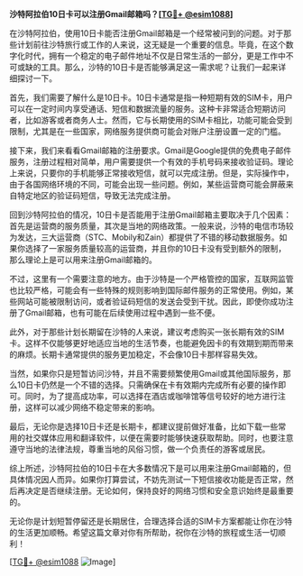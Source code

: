 **沙特阿拉伯10日卡可以注册Gmail邮箱吗？[[TG💪+ @esim1088](https://t.me/s/esim1088)]**

在沙特阿拉伯，使用10日卡能否注册Gmail邮箱是一个经常被问到的问题。对于那些计划前往沙特旅行或工作的人来说，这无疑是一个重要的信息。毕竟，在这个数字化时代，拥有一个稳定的电子邮件地址不仅是日常生活的一部分，更是工作中不可或缺的工具。那么，沙特的10日卡是否能够满足这一需求呢？让我们一起来详细探讨一下。

首先，我们需要了解什么是10日卡。10日卡通常是指一种短期有效的SIM卡，用户可以在一定时间内享受通话、短信和数据流量的服务。这种卡非常适合短期访问者，比如游客或者商务人士。然而，它与长期使用的SIM卡相比，功能可能会受到限制，尤其是在一些国家，网络服务提供商可能会对账户注册设置一定的门槛。

接下来，我们来看看Gmail邮箱的注册要求。Gmail是Google提供的免费电子邮件服务，注册过程相对简单，用户需要提供一个有效的手机号码来接收验证码。理论上来说，只要你的手机能够正常接收短信，就可以完成注册。但是，实际操作中，由于各国网络环境的不同，可能会出现一些问题。例如，某些运营商可能会屏蔽来自特定地区的验证码短信，导致无法完成注册。

回到沙特阿拉伯的情况，10日卡是否能用于注册Gmail邮箱主要取决于几个因素：首先是运营商的服务质量，其次是当地的网络政策。一般来说，沙特的电信市场较为发达，三大运营商（STC、Mobily和Zain）都提供了不错的移动数据服务。如果你选择了一家服务质量较高的运营商，并且你的10日卡没有受到额外的限制，那么理论上是可以用来注册Gmail邮箱的。

不过，这里有一个需要注意的地方。由于沙特是一个严格管控的国家，互联网监管也比较严格，可能会有一些特殊的规则影响到国际邮件服务的正常使用。例如，某些网站可能被限制访问，或者验证码短信的发送会受到干扰。因此，即使你成功注册了Gmail邮箱，也有可能在后续使用过程中遇到一些不便。

此外，对于那些计划长期留在沙特的人来说，建议考虑购买一张长期有效的SIM卡。这样不仅能够更好地适应当地的生活节奏，也能避免因卡的有效期到期而带来的麻烦。长期卡通常提供的服务更加稳定，不会像10日卡那样容易失效。

当然，如果你只是短暂访问沙特，并且不需要频繁使用Gmail或其他国际服务，那么10日卡仍然是一个不错的选择。只需确保在卡有效期内完成所有必要的操作即可。同时，为了提高成功率，可以选择在酒店或咖啡馆等信号较好的地方进行注册，这样可以减少网络不稳定带来的影响。

最后，无论你是选择10日卡还是长期卡，都建议提前做好准备，比如下载一些常用的社交媒体应用和翻译软件，以便在需要时能够快速获取帮助。同时，也要注意遵守当地的法律法规，尊重当地的风俗习惯，做一个负责任的游客或居民。

综上所述，沙特阿拉伯的10日卡在大多数情况下是可以用来注册Gmail邮箱的，但具体情况因人而异。如果你打算尝试，不妨先测试一下短信接收功能是否正常，然后再决定是否继续注册。无论如何，保持良好的网络习惯和安全意识始终是最重要的。

无论你是计划短暂停留还是长期居住，合理选择合适的SIM卡方案都能让你在沙特的生活更加顺畅。希望这篇文章对你有所帮助，祝你在沙特的旅程或生活一切顺利！

[[TG💪+ @esim1088](https://t.me/s/esim1088) ![Image](https://i.postimg.cc/4NQfJmqS/Snipaste-2025-05-13-00-14-12.png)]